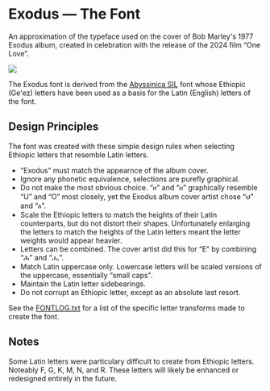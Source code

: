 # Exodus — The Font
An approximation of the typeface used on the cover of Bob Marley's 1977 Exodus album,
created in celebration with the release of the 2024 film “One Love”.

<img src="tests/Exoduds-Album-Font-Compared.pnt"/>

The Exodus font is derived from the [Abyssinica SIL](https://software.sil.org/abyssinica/download/) font
whose Ethiopic (Geʻez) letters have been used as a basis for the Latin (English) letters of the font.

## Design Principles

The font was created with these simple design rules when selecting Ethiopic letters
that resemble Latin letters.

* “Exodus” must match the appearnce of the album cover.
* Ignore any phonetic equivalence, selections are purefly graphical.
* Do not make the most obvious choice. “ሀ” and “ዐ” graphically resemble “U” and “O” most closely,
  yet the Exodus album cover artist chose “ህ” and “ዕ”. 
* Scale the Ethiopic letters to match the heights of their Latin counterparts, but do not distort their shapes.
  Unfortunately enlarging the letters to match the heights of the Latin letters meant the letter weights would
  appear heavier.
* Letters can be combined.  The cover artist did this for “E” by combining “ሕ” and “ሒ”. 
* Match Latin uppercase only. Lowercase letters will be scaled versions of the uppercase, essentially “small caps".
* Maintain the Latin letter sidebearings.
* Do not corrupt an Ethiopic letter, except as an absolute last resort.

See the [FONTLOG.txt](FONTLOG.txt) for a list of the specific letter transforms made to create the font.

## Notes
Some Latin letters were particulary difficult to create from Ethiopic letters. Noteably F, G, K, M, N, and R. These
letters will likely be enhanced or redesigned entirely in the future.
